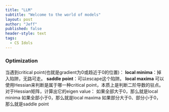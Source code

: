 ```yaml
---
title: "LLM"
subtitle: "Welcome to the world of models"
layout: post
author: "Jeff"
published: false
header-style: text
tags:
  - CS Idols
---
```


### Optimization
当遇到critical point(也就是gradient为0或趋近于0的位置)：
**local minima**：掉入陷阱，无路可走。
**saddle point**：可以escape这个陷阱。
**local maxima**
可以使用Hessian来判断是属于哪一种critical point，本质上是判断二阶导数的驻点。
对于Hessian矩阵，计算出它的eigen value：
如果全部大于0，那么就是local minima
如果全部小于0，那么就是local maxima
如果部分大于0、部分小于0，那么就是saddle point
